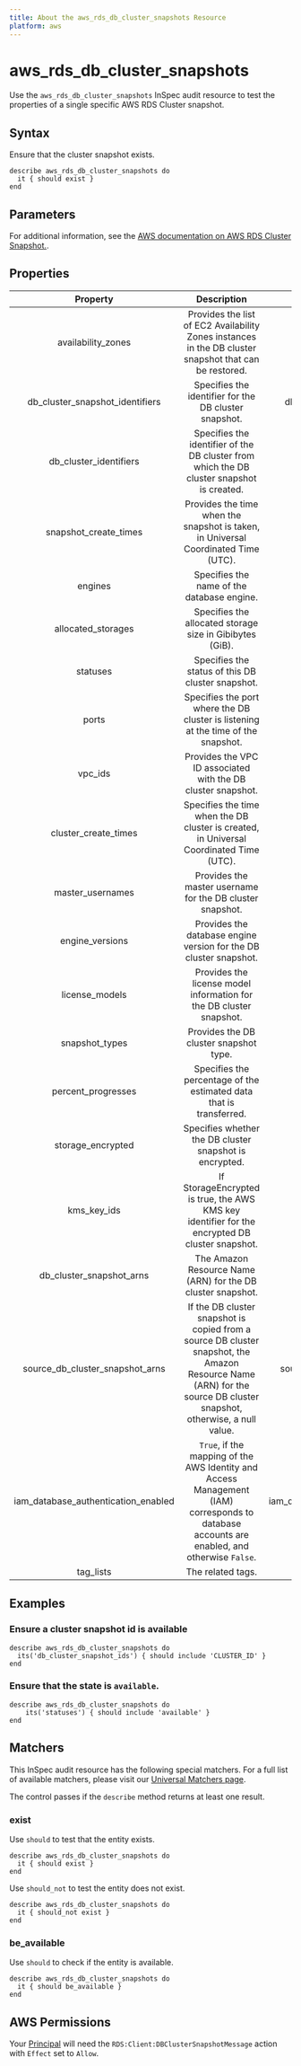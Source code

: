 ```yaml
---
title: About the aws_rds_db_cluster_snapshots Resource
platform: aws
---
```


# aws_rds_db_cluster_snapshots

Use the `aws_rds_db_cluster_snapshots` InSpec audit resource to test the properties of a single specific AWS RDS Cluster snapshot.

## Syntax

Ensure that the cluster snapshot exists.

    describe aws_rds_db_cluster_snapshots do
      it { should exist }
    end

## Parameters

For additional information, see the [AWS documentation on AWS RDS Cluster Snapshot.](https://docs.aws.amazon.com/AWSCloudFormation/latest/UserGuide/AWS_RDS.html).

## Properties

| Property                       | Description                                                | Fields         |
| :----------------------------: | :--------------------------------------------------------: | :------------: |
| availability_zones             | Provides the list of EC2 Availability Zones instances in the DB cluster snapshot that can be restored.| availability_zone |
|db_cluster_snapshot_identifiers | Specifies the identifier for the DB cluster snapshot. | db_cluster_snapshot_identifier |
|db_cluster_identifiers          | Specifies the identifier of the DB cluster from which the DB cluster snapshot is created. | db_cluster_identifier |
|snapshot_create_times           | Provides the time when the snapshot is taken, in Universal Coordinated Time (UTC). | snapshot_create_time |
|engines                         | Specifies the name of the database engine. | engine |
|allocated_storages              | Specifies the allocated storage size in Gibibytes (GiB). | allocated_storage |
|statuses                        | Specifies the status of this DB cluster snapshot. | status |
|ports                           | Specifies the port where the DB cluster is listening at the time of the snapshot. | port |
|vpc_ids                         | Provides the VPC ID associated with the DB cluster snapshot. | vpc_id |
|cluster_create_times            | Specifies the time when the DB cluster is created, in Universal Coordinated Time (UTC). | cluster_create_time |
|master_usernames                | Provides the master username for the DB cluster snapshot. | master_username |
|engine_versions                 | Provides the database engine version for the DB cluster snapshot. | engine_version |
|license_models                  | Provides the license model information for the DB cluster snapshot.  | license_model |
|snapshot_types                  | Provides the DB cluster snapshot type. | snapshot_type |
|percent_progresses              | Specifies the percentage of the estimated data that is transferred. | percent_progress |
|storage_encrypted               | Specifies whether the DB cluster snapshot is encrypted. | storage_encrypted |
|kms_key_ids                     | If StorageEncrypted is true, the AWS KMS key identifier for the encrypted DB cluster snapshot.  | kms_key_id |
|db_cluster_snapshot_arns        | The Amazon Resource Name (ARN) for the DB cluster snapshot.| db_cluster_snapshot_arn |
|source_db_cluster_snapshot_arns | If the DB cluster snapshot is copied from a source DB cluster snapshot, the Amazon Resource Name (ARN) for the source DB cluster snapshot, otherwise, a null value. | source_db_cluster_snapshot_arn |
|iam_database_authentication_enabled  | `True`, if the mapping of the AWS Identity and Access Management (IAM) corresponds to database accounts are enabled, and otherwise `False`. | iam_database_authentication_enabled |
|tag_lists   | The related tags. | tag_list |

## Examples

### Ensure a cluster snapshot id is available
    describe aws_rds_db_cluster_snapshots do
      its('db_cluster_snapshot_ids') { should include 'CLUSTER_ID' }
    end

### Ensure that the state is `available`.
    describe aws_rds_db_cluster_snapshots do
        its('statuses') { should include 'available' }
    end

## Matchers

This InSpec audit resource has the following special matchers. For a full list of available matchers, please visit our [Universal Matchers page](https://www.inspec.io/docs/reference/matchers/).

The control passes if the `describe` method returns at least one result.

### exist

Use `should` to test that the entity exists.

    describe aws_rds_db_cluster_snapshots do
      it { should exist }
    end

Use `should_not` to test the entity does not exist.

    describe aws_rds_db_cluster_snapshots do
      it { should_not exist }
    end

### be_available

Use `should` to check if the entity is available.

    describe aws_rds_db_cluster_snapshots do
      it { should be_available }
    end

## AWS Permissions

Your [Principal](https://docs.aws.amazon.com/IAM/latest/UserGuide/intro-structure.html#intro-structure-principal) will need the `RDS:Client:DBClusterSnapshotMessage` action with `Effect` set to `Allow`.
